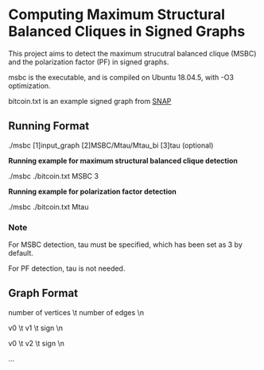 # Computing Maximum Structural Balanced Cliques in Signed Graphs

This project aims to detect the maximum strucutral balanced clique (MSBC) and the polarization factor (PF) in signed graphs.

msbc is the executable, and is compiled on Ubuntu 18.04.5, with -O3 optimization.

bitcoin.txt is an example signed graph from [SNAP](https://snap.stanford.edu/data/soc-sign-bitcoin-otc.html)

## Running Format

./msbc [1]input_graph [2]MSBC/Mtau/Mtau_bi [3]tau (optional)

**Running example for maximum structural balanced clique detection**

./msbc ./bitcoin.txt MSBC 3

**Running example for polarization factor detection**

./msbc ./bitcoin.txt Mtau

### Note

For MSBC detection, tau must be specified, which has been set as 3 by default.

For PF detection, tau is not needed.

## Graph Format

number of vertices \t number of edges \n

v0 \t v1 \t sign \n

v0 \t v2 \t sign \n

...
